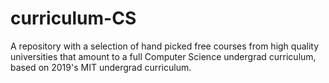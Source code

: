 # curriculum-CS
A repository with a selection of hand picked free courses from high quality universities that amount to a full Computer Science undergrad curriculum, based on 2019's MIT undergrad curriculum.
